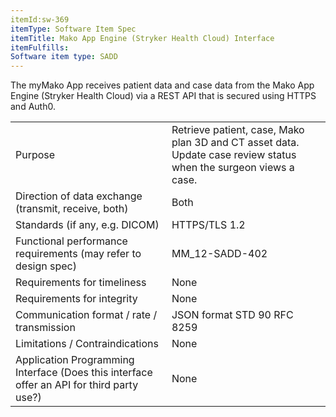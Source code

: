 ```yaml
---
itemId:sw-369
itemType: Software Item Spec
itemTitle: Mako App Engine (Stryker Health Cloud) Interface
itemFulfills: 
Software item type: SADD
---
```

The myMako App receives patient data and case data from the Mako App Engine (Stryker Health Cloud) via a REST API that is secured using HTTPS and Auth0.

|     |    |
|---------|--------------|
| Purpose | Retrieve patient, case, Mako plan 3D and CT asset data. Update case review status when the surgeon views a case. | 
| Direction of data exchange (transmit, receive, both) | Both | 
| Standards (if any, e.g. DICOM) | HTTPS/TLS 1.2 |
| Functional performance requirements (may refer to design spec) | MM_12-SADD-402 |
| Requirements for timeliness | None |
| Requirements for integrity | None |
| Communication format / rate / transmission  | JSON format STD 90 RFC 8259 |
| Limitations / Contraindications | None |
| Application Programming Interface (Does this interface offer an API for third party use?) | None |


 